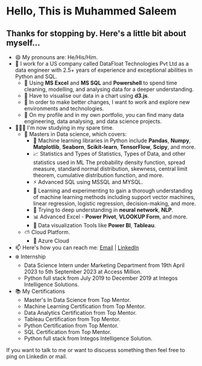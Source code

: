 # Hello, This is Muhammed Saleem

## Thanks for stopping by. Here's a little bit about myself...


- 😄 My pronouns are: He/His/Him.
- 🔭 I work for a US company called DataFloat Technologies Pvt Ltd as a data engineer with 2.5+ years of experience and exceptional abilities in Python and SQL.
   - 🤘 Using **MS Excel** and **MS SQL** and **Powershell** to spend time cleaning, modelling, and analysing data for a deeper understanding.
   - 🤘 Have to visualise our data in a chart using **d3.js**.
   - 💬 In order to make better changes, I want to work and explore new environments and technologies.
   - 📝 On my profile and in my own portfolio, you can find many data engineering, data analysing, and data science projects.
- 🧑🏻‍🏫 I'm now studying in my spare time.
   - 🌊 Masters in Data science, which covers:
      - 💪 Machine learning libraries in Python include **Pandas**, **Numpy**, **Matplotlib**, **Seaborn**, **Scikit-learn**, **TensorFlow**, **Scipy**, and more.
      - 📈 Statistics and Types of Statistics, Types of Data, and other statistics used in ML The probability density function, spread measure, standard normal distribution,              skewness, central limit theorem, cumulative distribution function, and more.
      - ⚡ Advanced SQL using MSSQL and MYSQL.
      - 🐙 Learning and experimenting to gain a thorough understanding of machine learning methods including support vector machines, linear regression, logistic regression,              decision-making, and more.
      - 👼 Trying to deep understanding in **neural network**, **NLP**.
      - 📊 Advanced Excel - **Power Pivot**, **VLOOKUP Form**, and more.
      - 🔆 Data visualization Tools like **Power BI**, **Tableau**.
   - ⛅ Cloud Platform.
      - 💪 Azure Cloud
- 📫 Here's how you can reach me: [Email](muhammedsaleem439@gmail.com) | [LinkedIn](https://www.linkedin.com/)
- ❄️ Internship
   - Data Science Intern under Marketing Department from 19th April 2023 to 5th September 2023 at Access Million.
   - Python full stack from July 2019 to December 2019 at Integos Intelligence Solutions.
- 📚 My Certifications
   - Master's In Data Science from Top Mentor.
   - Machine Learning Certification from Top Mentor.
   - Data Analytics Certification from Top Mentor.
   - Tableau Certification from Top Mentor.
   - Python Certification from Top Mentor.
   - SQL Certification from Top Mentor.
   - Python full stack from Integos Intelligence Solution.
 
If you want to talk to me or want to discuess something then feel free to ping on Linkedin or mail.
